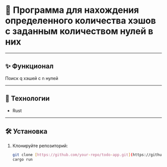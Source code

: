 # 📝 Программа для нахождения определенного количества хэшов с заданным количеством нулей в них

---

## ✨ **Функционал**  
Поиск q хэшей с n нулей

---

## 🚀 **Технологии**  
- Rust


---

## 🛠 **Установка**  

1. Клонируйте репозиторий:  
   ```bash
   git clone [https://github.com/your-repo/todo-app.git](https://github.com/aokiyoshi/hash_finder.git)
   cargo run
